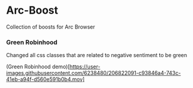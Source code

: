 # Arc-Boost
Collection of boosts for Arc Browser

### Green Robinhood

Changed all css classes that are related to negative sentiment to be green

(Green Robinhood demo)[https://user-images.githubusercontent.com/6238480/206822091-c93846a4-743c-41eb-a94f-d560e591b0b4.mov]
